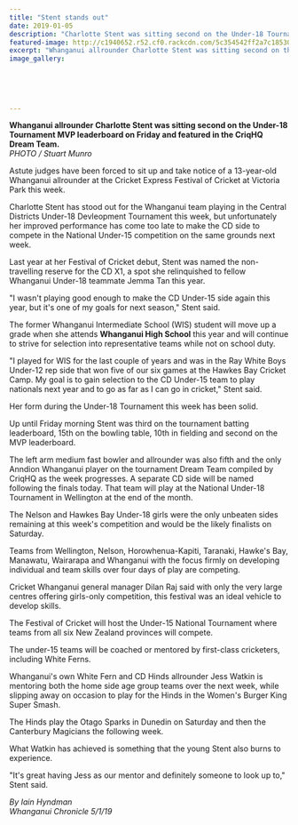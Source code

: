 ```yaml
---
title: "Stent stands out"
date: 2019-01-05
description: "Charlotte Stent was sitting second on the Under-18 Tournament MVP leaderboard & featured in the CriqHQ Dream Team..."
featured-image: http://c1940652.r52.cf0.rackcdn.com/5c354542ff2a7c18530003e9/Charlotte-Stent-cricket-5-jan-2019.jpg
excerpt: "Whanganui allrounder Charlotte Stent was sitting second on the Under-18 Tournament MVP leaderboard on Friday and featured in the CriqHQ Dream Team."
image_gallery:
    
    
    
    
    
---
```


<p><strong>Whanganui allrounder Charlotte Stent was sitting second on the Under-18 Tournament MVP leaderboard on Friday and featured in the CriqHQ Dream Team.</strong><br /><em>PHOTO / Stuart Munro</em></p>
<p class="element element-paragraph">Astute judges have been forced to sit up and take notice of a 13-year-old Whanganui allrounder at the Cricket Express Festival of Cricket at Victoria Park this week.</p>
<p class="element element-paragraph">Charlotte Stent has stood out for the Whanganui team playing in the Central Districts Under-18 Devleopment Tournament this week, but unfortunately her improved performance has come too late to make the CD side to compete in the National Under-15 competition on the same grounds next week.</p>
<p class="element element-paragraph">Last year at her Festival of Cricket debut, Stent was named the non-travelling reserve for the CD X1, a spot she relinquished to fellow Whanganui Under-18 teammate Jemma Tan this year.</p>
<p class="element element-paragraph">"I wasn't playing good enough to make the CD Under-15 side again this year, but it's one of my goals for next season," Stent said.</p>
<p class="element element-paragraph">The former Whanganui Intermediate School (WIS) student will move up a grade when she attends&nbsp;<strong>Whanganui High School</strong>&nbsp;this year and will continue to strive for selection into representative teams while not on school duty.</p>
<p class="element element-paragraph">"I played for WIS for the last couple of years and was in the Ray White Boys Under-12 rep side that won five of our six games at the Hawkes Bay Cricket Camp. My goal is to gain selection to the CD Under-15 team to play nationals next year and to go as far as I can go in cricket," Stent said.</p>
<p class="element element-paragraph">Her form during the Under-18 Tournament this week has been solid.</p>
<p class="element element-paragraph">Up until Friday morning Stent was third on the tournament batting leaderboard, 15th on the bowling table, 10th in fielding and second on the MVP leaderboard.</p>
<p class="element element-paragraph">The left arm medium fast bowler and allrounder was also fifth and the only Anndion Whanganui player on the tournament Dream Team compiled by CriqHQ as the week progresses. A separate CD side will be named following the finals today. That team will play at the National Under-18 Tournament in Wellington at the end of the month.</p>
<p class="element element-paragraph">The Nelson and Hawkes Bay Under-18 girls were the only unbeaten sides remaining at this week's competition and would be the likely finalists on Saturday.</p>
<p class="element element-paragraph">Teams from Wellington, Nelson, Horowhenua-Kapiti, Taranaki, Hawke's Bay, Manawatu, Wairarapa and Whanganui with the focus firmly on developing individual and team skills over four days of play are competing.</p>
<p class="element element-paragraph">Cricket Whanganui general manager Dilan Raj said with only the very large centres offering girls-only competition, this festival was an ideal vehicle to develop skills.</p>
<p class="element element-paragraph">The Festival of Cricket will host the Under-15 National Tournament where teams from all six New Zealand provinces will compete.</p>
<p class="element element-paragraph">The under-15 teams will be coached or mentored by first-class cricketers, including White Ferns.</p>
<p class="element element-paragraph">Whanganui's own White Fern and CD Hinds allrounder Jess Watkin is mentoring both the home side age group teams over the next week, while slipping away on occasion to play for the Hinds in the Women's Burger King Super Smash.</p>
<p class="element element-paragraph">The Hinds play the Otago Sparks in Dunedin on Saturday and then the Canterbury Magicians the following week.</p>
<p class="element element-paragraph">What Watkin has achieved is something that the young Stent also burns to experience.</p>
<p class="element element-paragraph">"It's great having Jess as our mentor and definitely someone to look up to," Stent said.</p>
<p><em>By Iain Hyndman<br />Whanganui Chronicle 5/1/19</em></p>

